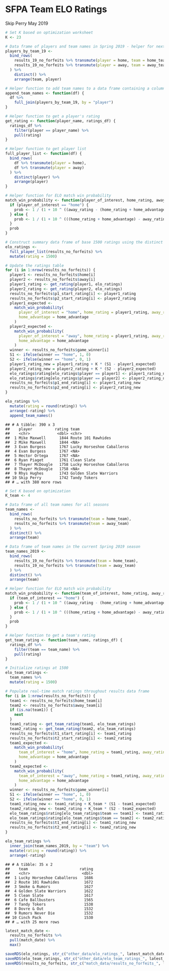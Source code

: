 SFPA Team ELO Ratings
================
Skip Perry
May 2019

``` r
# Set K based on optimization worksheet
K <- 23

# Data frame of players and team names in Spring 2019 - helper for next helper function
players_by_team_19 <- 
  bind_rows(
    results_19_no_forfeits %>% transmute(player = home, team = home_team),
    results_19_no_forfeits %>% transmute(player = away, team = away_team)
  ) %>% 
    distinct() %>% 
    arrange(team, player)

# Helper function to add team names to a data frame containing a column for player
append_team_names <- function(df) {
  df %>% 
    full_join(players_by_team_19, by = "player")
}

# Helper function to get a player's rating
get_rating <- function(player_name, ratings_df) {
  ratings_df %>% 
    filter(player == player_name) %>% 
    pull(rating)
}

# Helper function to get player list
full_player_list <- function(df) {
  bind_rows(
    df %>% transmute(player = home), 
    df %>% transmute(player = away)
  ) %>% 
    distinct(player) %>% 
    arrange(player)
}

# Helper function for ELO match win probability
match_win_probability <- function(player_of_interest, home_rating, away_rating, home_advantage) {
  if (player_of_interest == "home") {
    prob <- 1 / (1 + 10 ^ ((away_rating - (home_rating + home_advantage)) / 400))
  } else {
    prob <- 1 / (1 + 10 ^ (((home_rating + home_advantage) - away_rating) / 400))
  }
  prob
}

# Construct summary data frame of base 1500 ratings using the distinct players seen in the time period
elo_ratings <-
  full_player_list(results_no_forfeits) %>% 
  mutate(rating = 1500)

# Update the ratings table
for (i in 1:nrow(results_no_forfeits)) {
  player1 <- results_no_forfeits$home[i]
  player2 <- results_no_forfeits$away[i]
  player1_rating <- get_rating(player1, elo_ratings)
  player2_rating <- get_rating(player2, elo_ratings)
  results_no_forfeits$p1_start_rating[i] <- player1_rating
  results_no_forfeits$p2_start_rating[i] <- player2_rating
  player1_expected <-
    match_win_probability(
      player_of_interest = "home", home_rating = player1_rating, away_rating = player2_rating,
      home_advantage = home_advantage
    )
  player2_expected <-
    match_win_probability(
      player_of_interest = "away", home_rating = player1_rating, away_rating = player2_rating,
      home_advantage = home_advantage
    )
  winner <- results_no_forfeits$game_winner[i]
  S1 <- ifelse(winner == "home", 1, 0)
  S2 <- ifelse(winner == "home", 0, 1)
  player1_rating_new = player1_rating + K * (S1 - player1_expected)
  player2_rating_new = player2_rating + K * (S2 - player2_expected)
  elo_ratings$rating[elo_ratings$player == player1] <- player1_rating_new
  elo_ratings$rating[elo_ratings$player == player2] <- player2_rating_new
  results_no_forfeits$p1_end_rating[i] <- player1_rating_new
  results_no_forfeits$p2_end_rating[i] <- player2_rating_new
}

elo_ratings %>% 
  mutate(rating = round(rating)) %>% 
  arrange(-rating) %>% 
  append_team_names()
```

    ## # A tibble: 390 x 3
    ##    player          rating team                      
    ##    <chr>            <dbl> <chr>                     
    ##  1 Mike Maxwell      1844 Route 101 Rawhides        
    ##  2 Mike Maxwell      1844 <NA>                      
    ##  3 Evan Burgess      1767 Lucky Horseshoe Caballeros
    ##  4 Evan Burgess      1767 <NA>                      
    ##  5 Hector Ortega     1767 <NA>                      
    ##  6 Ryan Piaget       1761 Clean Slate               
    ##  7 Thayer McDougle   1758 Lucky Horseshoe Caballeros
    ##  8 Thayer McDougle   1758 <NA>                      
    ##  9 Rhys Hughes       1743 Golden Slate Warriors     
    ## 10 Skip Perry        1742 Tandy Tokers              
    ## # … with 380 more rows

``` r
# Set K based on optimization
K_team <- 4

# Data frame of all team names for all seasons
team_names <- 
  bind_rows(
    results_no_forfeits %>% transmute(team = home_team),
    results_no_forfeits %>% transmute(team = away_team)
  ) %>% 
  distinct() %>% 
  arrange(team)

# Data frame of team names in the current Spring 2019 season
team_names_2019 <- 
  bind_rows(
    results_19_no_forfeits %>% transmute(team = home_team),
    results_19_no_forfeits %>% transmute(team = away_team)
  ) %>% 
  distinct() %>% 
  arrange(team)

# Helper function for ELO match win probability
match_win_probability <- function(team_of_interest, home_rating, away_rating, home_advantage) {
  if (team_of_interest == "home") {
    prob <- 1 / (1 + 10 ^ ((away_rating - (home_rating + home_advantage)) / 400))
  } else {
    prob <- 1 / (1 + 10 ^ (((home_rating + home_advantage) - away_rating) / 400))
  }
  prob
}

# Helper function to get a team's rating
get_team_rating <- function(team_name, ratings_df) {
  ratings_df %>% 
    filter(team == team_name) %>% 
    pull(rating)
}

# Initialize ratings at 1500
elo_team_ratings <-
  team_names %>% 
  mutate(rating = 1500)

# Populate real-time match ratings throughout results data frame
for (i in 1:nrow(results_no_forfeits)) {
  team1 <- results_no_forfeits$home_team[i]
  team2 <- results_no_forfeits$away_team[i]
  if (is.na(team1)) { 
    next 
  } 
  team1_rating <- get_team_rating(team1, elo_team_ratings)
  team2_rating <- get_team_rating(team2, elo_team_ratings)
  results_no_forfeits$t1_start_rating[i] <- team1_rating
  results_no_forfeits$t2_start_rating[i] <- team2_rating
  team1_expected <-
    match_win_probability(
      team_of_interest = "home", home_rating = team1_rating, away_rating = team2_rating,
      home_advantage = home_advantage
    )
  team2_expected <-
    match_win_probability(
      team_of_interest = "away", home_rating = team1_rating, away_rating = team2_rating,
      home_advantage = home_advantage
    )
  winner <- results_no_forfeits$game_winner[i]
  S1 <- ifelse(winner == "home", 1, 0)
  S2 <- ifelse(winner == "home", 0, 1)
  team1_rating_new <- team1_rating + K_team * (S1 - team1_expected)
  team2_rating_new <- team2_rating + K_team * (S2 - team2_expected)
  elo_team_ratings$rating[elo_team_ratings$team == team1] <- team1_rating_new
  elo_team_ratings$rating[elo_team_ratings$team == team2] <- team2_rating_new
  results_no_forfeits$t1_end_rating[i] <- team1_rating_new
  results_no_forfeits$t2_end_rating[i] <- team2_rating_new
}

elo_team_ratings %>% 
  inner_join(team_names_2019, by = "team") %>% 
  mutate(rating = round(rating)) %>% 
  arrange(-rating)
```

    ## # A tibble: 35 x 2
    ##    team                       rating
    ##    <chr>                       <dbl>
    ##  1 Lucky Horseshoe Caballeros   1686
    ##  2 Route 101 Rawhides           1672
    ##  3 Smoke & Rumors               1627
    ##  4 Golden Slate Warriors        1622
    ##  5 Clean Slate                  1617
    ##  6 Cafe Ballbusters             1565
    ##  7 Tandy Tokers                 1538
    ##  8 Dovre & Out                  1532
    ##  9 Rumors Never Die             1532
    ## 10 Cinch Pack                   1530
    ## # … with 25 more rows

``` r
latest_match_date <- 
  results_no_forfeits %>% 
  pull(match_date) %>% 
  max()

saveRDS(elo_ratings, str_c("other_data/elo_ratings_", latest_match_date, ".Rdata"))
saveRDS(elo_team_ratings, str_c("other_data/elo_team_ratings_", latest_match_date, ".Rdata"))
saveRDS(results_no_forfeits, str_c("match_data/results_no_forfeits_", latest_match_date, ".Rdata"))
```
